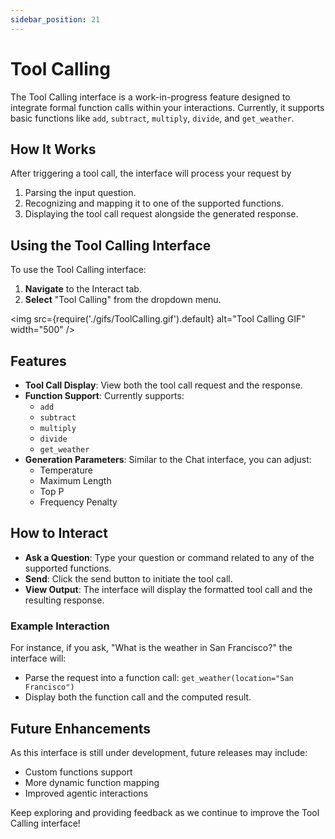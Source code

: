 ```yaml
---
sidebar_position: 21
---
```

# Tool Calling

The Tool Calling interface is a work-in-progress feature designed to integrate formal function calls within your interactions. Currently, it supports basic functions like `add`, `subtract`, `multiply`, `divide`, and `get_weather`.

## How It Works

After triggering a tool call, the interface will process your request by

1. Parsing the input question.
2. Recognizing and mapping it to one of the supported functions.
3. Displaying the tool call request alongside the generated response.

## Using the Tool Calling Interface

To use the Tool Calling interface:

1. **Navigate** to the Interact tab.
2. **Select** "Tool Calling" from the dropdown menu.

<img src={require('./gifs/ToolCalling.gif').default} alt="Tool Calling GIF" width="500" />

## Features

- **Tool Call Display**: View both the tool call request and the response.
- **Function Support**: Currently supports:
  - `add`
  - `subtract`
  - `multiply`
  - `divide`
  - `get_weather`
- **Generation Parameters**: Similar to the Chat interface, you can adjust:
  - Temperature
  - Maximum Length
  - Top P
  - Frequency Penalty

## How to Interact

- **Ask a Question**: Type your question or command related to any of the supported functions.
- **Send**: Click the send button to initiate the tool call.
- **View Output**: The interface will display the formatted tool call and the resulting response.

### Example Interaction

For instance, if you ask, "What is the weather in San Francisco?" the interface will:

- Parse the request into a function call: `get_weather(location="San Francisco")`
- Display both the function call and the computed result.

## Future Enhancements

As this interface is still under development, future releases may include:

- Custom functions support
- More dynamic function mapping
- Improved agentic interactions

Keep exploring and providing feedback as we continue to improve the Tool Calling interface!